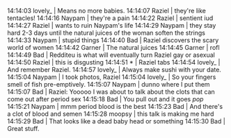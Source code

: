 14:14:03         lovely_ | Means no more babies.
14:14:07          Raziel | they're like tentacles!
14:14:16          Naypam | they're a pain
14:14:22          Raziel | sentient iud
14:14:27          Raziel | wants to ruin Naypam's life
14:14:29          Naypam | they stay hard 2-3 days until the natural juices of the woman soften the strings
14:14:33          Naypam | stupid things
14:14:40             Bad | Raziel discovers the scary world of women
14:14:42          Garner | The natural juices
14:14:45          Garner | rofl
14:14:49             Bad | Redditeu is what will eventually turn Raziel gay or asexual
14:14:50          Raziel | this is disgusting
14:14:51               * | Raziel tabs
14:14:54         lovely_ | And remember Raziel.
14:14:57         lovely_ | Always make sushi with your date.
14:15:04          Naypam | I took photos, Raziel
14:15:04         lovely_ | So your fingers smell of fish pre-emptively.
14:15:07          Naypam | dunno where I put them
14:15:07             Bad | Raziel: Yooooo I was about to talk about the clots that can come out after period sex
14:15:18             Bad | You pull out and it goes *pop*
14:15:21          Naypam | mmm period blood is the best
14:15:23             Bad | And there's a clot of blood and semen
14:15:28          moopsy | this talk is making me hard
14:15:29             Bad | That looks like a dead baby head or something
14:15:30             Bad | Great stuff.
